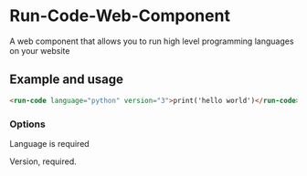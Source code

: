 # Run-Code-Web-Component
A web component that allows you to run high level programming languages on your website



## Example and usage


```html
<run-code language="python" version="3">print('hello world')</run-code>
```    

    
    
### Options

Language is required

Version, required.

